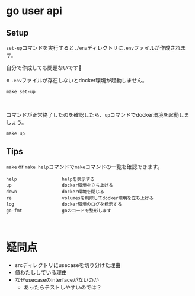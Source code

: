 # go user api

## Setup

`set-up`コマンドを実行すると`./env`ディレクトリに`.env`ファイルが作成されます。

自分で作成しても問題ないです🙆

※ `.env`ファイルが存在しないとdocker環境が起動しません。

```
make set-up
```

<br>

コマンドが正常終了したのを確認したら、`up`コマンドでdocker環境を起動しましょう。

```
make up
```

## Tips

`make` or `make help`コマンドで`make`コマンドの一覧を確認できます。

```
help                 helpを表示する
up                   docker環境を立ち上げる
down                 docker環境を閉じる
re                   volumesを削除してdocker環境を立ち上げる
log                  docker環境のログを標示する
go-fmt               goのコードを整形します
```

<br>

# 疑問点
- srcディレクトリにusecaseを切り分けた理由
- 値わたししている理由
- なぜusecaseのinterfaceがないのか
  - あったらテストしやすいのでは？